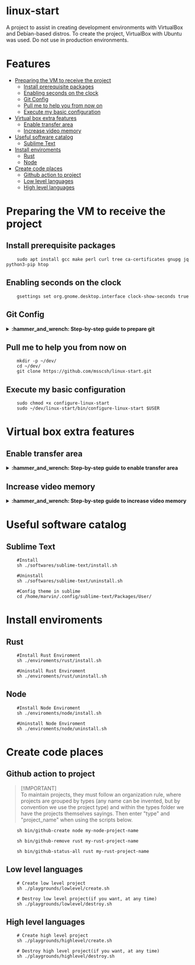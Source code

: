 # linux-start
A project to assist in creating development environments with VirtualBox and Debian-based distros. To create the project, VirtualBox with Ubuntu was used. Do not use in production environments.

# Features <!-- omit in toc -->

- [Preparing the VM to receive the project](#preparing-the-vm-to-receive-the-project)
    - [Install prerequisite packages](#install-prerequisite-packages)
    - [Enabling seconds on the clock](#enabling-seconds-on-the-clock)
    - [Git Config](#git-config)
    - [Pull me to help you from now on](#pull-me-to-help-you-from-now-on)
    - [Execute my basic configuration](#execute-my-basic-configuration)
- [Virtual box extra features](#virtual-box-extra-features)
    - [Enable transfer area](#enable-transfer-area)
    - [Increase video memory](#increase-video-memory)
- [Useful software catalog](#useful-software-catalog)
    - [Sublime Text](#sublime-text)
- [Install enviroments](#install-enviroments)
    - [Rust](#rust)
    - [Node](#node)
- [Create code places](#create-code-places)
    - [Github action to project](#github-action-to-project)
    - [Low level languages](#low-level-languages)
    - [High level languages](#high-level-languages)

# Preparing the VM to receive the project
## Install prerequisite packages
```
    sudo apt install gcc make perl curl tree ca-certificates gnupg jq python3-pip htop
```

## Enabling seconds on the clock
```
    gsettings set org.gnome.desktop.interface clock-show-seconds true
```

## Git Config

<details>
 <summary><b>:hammer_and_wrench: Step-by-step guide to prepare git</b></summary>

1.  Installing
```
    sudo apt install git
```
2.  Config git user
```
    git config --global user.email "email@email.com"
    git config --global user.name "username"
```
3.  Generate GPG key for signed commits
```
    gpg --default-new-key-algo rsa4096 --gen-key
    gpg --list-secret-keys --keyid-format=long
    gpg --armor --export $GPP_ID_FROM_ABOVE_COMMAND
```
4.  Bind your public key to your github account  
```
    xdg-open https://github.com/settings/gpg/new
```

</details>

## Pull me to help you from now on
```
    mkdir -p ~/dev/
    cd ~/dev/
    git clone https://github.com/msscsh/linux-start.git
```
## Execute my basic configuration
```
    sudo chmod +x configure-linux-start
    sudo ~/dev/linux-start/bin/configure-linux-start $USER
```

# Virtual box extra features
## Enable transfer area
<details>
 <summary><b>:hammer_and_wrench: Step-by-step guide to enable transfer area</b></summary>

1.  start the VM.
2.  devices > Insert Guest Additions CD Image
3.  reboot guest
4.  navigate to VBox folder:  
```
    cd /media/$USER/VBox_GAs_*
```
5.  execute VBox script: 
```
    sh /media/$USER/VBox_GAs_7.0.6/VBoxLinuxAdditions.run
```
6.  devices > Shared Clipboard > Bidirectional
7.  reboot guest

</details>

## Increase video memory
<details>
 <summary><b>:hammer_and_wrench: Step-by-step guide to increase video memory</b></summary>

1.  with the the VM stoped.
2.  configuration > Monitor
3.  increase video memory (the higher the value, the higher the possible resolution)
4.  start the VM
5.  press, "host key" + "f"

</details>


# Useful software catalog
## Sublime Text
```
    #Install
    sh ./softwares/sublime-text/install.sh

    #Uninstall
    sh ./softwares/sublime-text/uninstall.sh

    #Config theme in sublime
    cd /home/marvin/.config/sublime-text/Packages/User/
```


# Install enviroments
## Rust
```
    #Install Rust Enviroment
    sh ./enviroments/rust/install.sh

    #Uninstall Rust Enviroment
    sh ./enviroments/rust/uninstall.sh
```

## Node
```
    #Install Node Enviroment
    sh ./enviroments/node/install.sh

    #Uninstall Node Enviroment
    sh ./enviroments/node/uninstall.sh
```


# Create code places
## Github action to project
> [!IMPORTANT]\
> To maintain projects, they must follow an organization rule, where projects are grouped by types (any name can be invented, but by convention we use the project type) and within the types folder we have the projects themselves sayings. Then enter "type" and "project_name" when using the scripts below.
```
    sh bin/github-create node my-node-project-name
```
```
    sh bin/github-remove rust my-rust-project-name
```
```
    sh bin/github-status-all rust my-rust-project-name
```

## Low level languages
```
    # Create low level project
    sh ./playgrounds/lowlevel/create.sh
```
```
    # Destroy low level project(if you want, at any time)
    sh ./playgrounds/lowlevel/destroy.sh
```

## High level languages
```
    # Create high level project
    sh ./playgrounds/highlevel/create.sh
```
```
    # Destroy high level project(if you want, at any time)
    sh ./playgrounds/highlevel/destroy.sh
```
